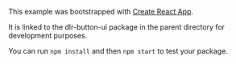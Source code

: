 This example was bootstrapped with [Create React App](https://github.com/facebook/create-react-app).

It is linked to the dlr-button-ui package in the parent directory for development purposes.

You can run `npm install` and then `npm start` to test your package.
